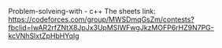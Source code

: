 Problem-solveing-with - c++
The sheets link:
https://codeforces.com/group/MWSDmqGsZm/contests?fbclid=IwAR2rfZNtX8JpJx3UpMSIWFwgJkzMOFP6rHZ9N7PG-kcVNhSlxtZpHbHYqIg 

